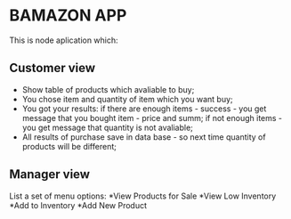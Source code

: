 # BAMAZON APP

This is node aplication which:
## Customer view
* Show table of products which avaliable to buy;
* You chose item and quantity of item which you want buy;
* You got your results: if there are enough items - success - you get message that you bought item - price and summ; if not enough items - you get message that quantity is not avaliable;
* All results of purchase save in data base - so next time quantity of products will be different;

## Manager view 

List a set of menu options:
*View Products for Sale
*View Low Inventory
*Add to Inventory
*Add New Product

